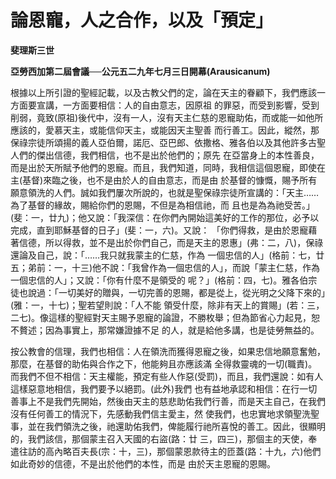 # 論恩寵，人之合作，以及「預定」


**斐理斯三世**

**亞勞西加第二屆會議──公元五二九年七月三日開幕(Arausicanum)**





根據以上所引證的聖經記載，以及古教父們的定，論在天主的眷顧下，我們應該一方面要宣講，一方面要相信：人的自由意志，因原祖
的罪惡，而受到影響，受到削弱，竟致(原祖)後代中，沒有一人，沒有天主仁慈的恩寵助佑，而或能一如他所應該的，愛慕天主，或能信仰天主，或能因天主聖善
而行善工。因此，縱然，那保祿宗徒所頌揚的義人亞伯爾，諾厄、亞巴郎、依撒格、雅各伯以及其他許多古聖人們的傑出信德，我們相信，也不是出於他們的；原先
在亞當身上的本性善良，而是出於天所賦予他們的恩寵。而且，我們知道，同時，我相信這個恩寵，即使在主(基督)來臨之後，也不是由於人的自由意志，而是由
於基督的慷慨，賜予所有願意領洗的人們。誠如我們屢次所說的，也就是聖保祿宗徒所宣講的：「天主……為了基督的緣故，賜給你們的恩賜，不但是為相信祂，而
且也是為為祂受苦。」(斐：一，廿九)；他又說：「我深信：在你們內開始這美好的工作的那位，必予以完成，直到耶穌基督的日子」(斐：一，六)。又說：
「你們得救，是由於恩寵藉著信德，所以得救，並不是出於你們自己，而是天主的恩惠」(弗：二，八)，保祿還論及自己，說：「……我只就我蒙主的仁慈，作為
一個忠信的人」(格前：七，廿五；弟前：一，十三)他不說：「我曾作為一個忠信的人」，而說「蒙主仁慈，作為一個忠信的人」；又說：「你有什麼不是領受的
呢？」(格前：四，七)。雅各伯宗徒也說過：「一切美好的贈與，一切完善的恩賜，都是從上，從光明之父降下來的」(雅：一，十七)；聖若望則說：「人不能
領受什麼，除非有天上的賞賜」(若：三，二七)。像這樣的聖經對天主賜予恩寵的論證，不勝枚舉；但為節省心力起見，恕不贅述；因為事實上，那常嫌證據不足
的人，就是給他多講，也是徒勞無益的。

按公教會的信理，我們也相信：人在領洗而獲得恩寵之後，如果忠信地願意奮勉，那麼，在基督的助佑與合作之下，他能夠且亦應該滿
全得救靈魂的一切(職責)。而我們不但不相信：天主權能，預定有些人作惡(受罰)，而且，我們還說：如有人這樣惡意地相信，我們要予以絕罰。(此外)我們
也有益地承認和相信：在行一切善事上不是我們先開始，然後由天主的慈悲助佑我們行善，而是天主自己，在我們沒有任何善工的情況下，先感動我們信主愛主，然
使我們，也忠實地求領聖洗聖事，並在我們領洗之後，祂還助佑我們，俾能履行祂所喜悅的善工。因此，很顯明的，我們該信，那個蒙主召入天國的右盜(路：廿
三，四三)，那個主的天使，奉遣往訪的高內略百夫長(宗：十，三)，那個蒙恩款待主的匝蓋(路：十九，六)他們如此奇妙的信德，不是出於他們的本性，而是
由於天主恩寵的恩賜。

